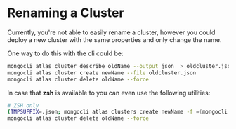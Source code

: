 # Renaming a Cluster

Currently, you're not able to easily rename a cluster, 
however you could deploy a new cluster with the same properties and only change the name.

One way to do this with the cli could be:

```bash
mongocli atlas cluster describe oldName --output json  > oldcluster.json
mongocli atlas cluster create newName --file oldcluster.json
mongocli atlas cluster delete oldName --force
```

In case that **zsh** is available to you can even use the following utilities: 

```zsh
# ZSH only
(TMPSUFFIX=.json; mongocli atlas clusters create newName -f =(mongocli atlas clusters describe oldName -o json))
mongocli atlas cluster delete oldName --force
```


